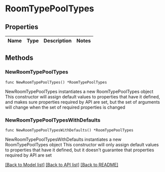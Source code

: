 # RoomTypePoolTypes

## Properties

Name | Type | Description | Notes
------------ | ------------- | ------------- | -------------

## Methods

### NewRoomTypePoolTypes

`func NewRoomTypePoolTypes() *RoomTypePoolTypes`

NewRoomTypePoolTypes instantiates a new RoomTypePoolTypes object
This constructor will assign default values to properties that have it defined,
and makes sure properties required by API are set, but the set of arguments
will change when the set of required properties is changed

### NewRoomTypePoolTypesWithDefaults

`func NewRoomTypePoolTypesWithDefaults() *RoomTypePoolTypes`

NewRoomTypePoolTypesWithDefaults instantiates a new RoomTypePoolTypes object
This constructor will only assign default values to properties that have it defined,
but it doesn't guarantee that properties required by API are set


[[Back to Model list]](../README.md#documentation-for-models) [[Back to API list]](../README.md#documentation-for-api-endpoints) [[Back to README]](../README.md)


